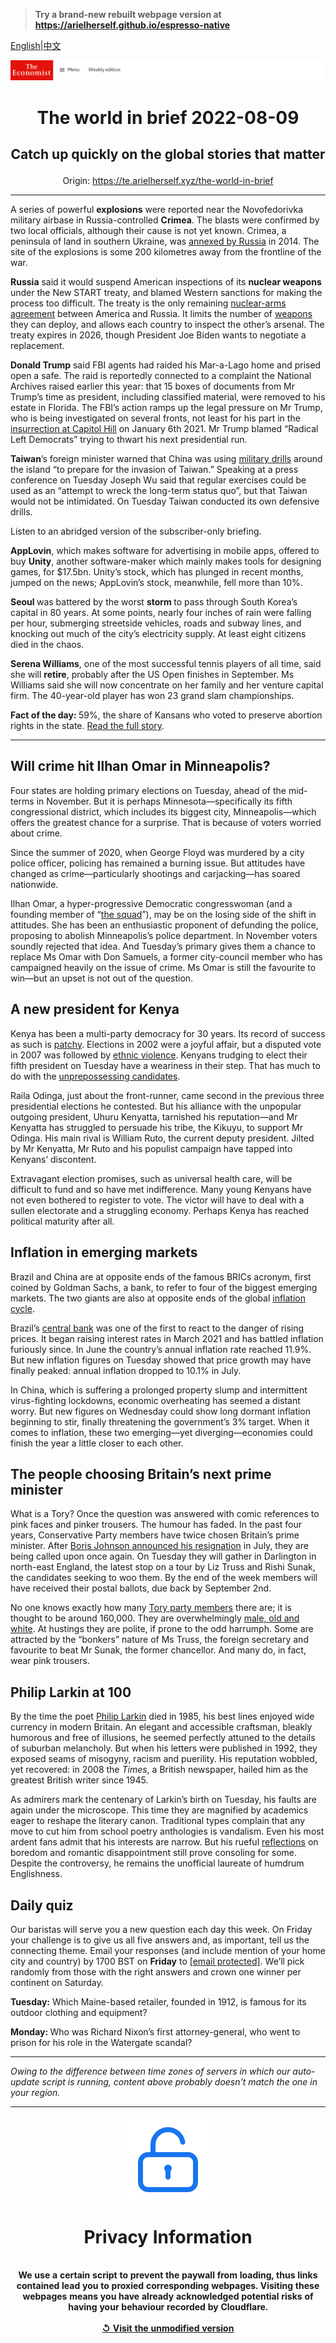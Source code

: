 > **Try a brand-new rebuilt webpage version at https://arielherself.github.io/espresso-native**

[English](https://github.com/arielherself/espresso/blob/main/README.md)|[中文](https://github-com.translate.goog/arielherself/espresso/blob/main/README.md?_x_tr_sl=en&_x_tr_tl=zh-CN&_x_tr_hl=zh-CN&_x_tr_pto=wapp)



![The Economist](menubar.png)

# <p align="center">The world in brief 2022-08-09</p>

## <p align="center">Catch up quickly on the global stories that matter</p>

<p align="center">Origin: <a href="https://te.arielherself.xyz/the-world-in-brief">https://te.arielherself.xyz/the-world-in-brief</a><hr>

A series of powerful <strong>explosions</strong> were reported near the Novofedorivka military airbase in Russia-controlled <strong>Crimea</strong>. The blasts were confirmed by two local officials, although their cause is not yet known. Crimea, a peninsula of land in southern Ukraine, was [annexed by Russia](https://te.arielherself.xyz/europe/2019/06/08/crimea-is-still-in-limbo-five-years-after-russia-seized-it) in 2014. The site of the explosions is some 200 kilometres away from the frontline of the war. 

<strong>Russia</strong> said it would suspend American inspections of its <strong>nuclear weapons</strong> under the New START treaty, and blamed Western sanctions for making the process too difficult. The treaty is the only remaining [nuclear-arms agreement](https://te.arielherself.xyz/united-states/2022/07/31/will-the-ukraine-war-ring-the-knell-for-nuclear-arms-control) between America and Russia. It limits the number of [weapons](http://west-and-russia-to-nuclear-war) they can deploy, and allows each country to inspect the other’s arsenal. The treaty expires in 2026, though President Joe Biden wants to negotiate a replacement.

<strong>Donald Trump</strong> said FBI agents had raided his Mar-a-Lago home and prised open a safe. The raid is reportedly connected to a complaint the National Archives raised earlier this year: that 15 boxes of documents from Mr Trump’s time as president, including classified material, were removed to his estate in Florida. The FBI’s action ramps up the legal pressure on Mr Trump, who is being investigated on several fronts, not least for his part in the [insurrection at Capitol Hill](https://te.arielherself.xyz/united-states/2022/06/10/congresss-capitol-riot-hearing-confirms-donald-trumps-complicity) on January 6th 2021. Mr Trump blamed “Radical Left Democrats” trying to thwart his next presidential run.

<strong>Taiwan</strong>’s foreign minister warned that China was using [military drills](https://te.arielherself.xyz/china/2022/08/04/china-sends-missiles-flying-over-taiwan) around the island “to prepare for the invasion of Taiwan.” Speaking at a press conference on Tuesday Joseph Wu said that regular exercises could be used as an “attempt to wreck the long-term status quo”, but that Taiwan would not be intimidated. On Tuesday Taiwan conducted its own defensive drills.

Listen to an abridged version of the subscriber-only briefing.

<strong>AppLovin</strong>, which makes software for advertising in mobile apps, offered to buy <strong>Unity</strong>, another software-maker which mainly makes tools for designing games, for $17.5bn. Unity’s stock, which has plunged in recent months, jumped on the news; AppLovin’s stock, meanwhile, fell more than 10%.

<strong>Seoul </strong>was battered by the worst <strong>storm </strong>to pass through South Korea’s capital in 80 years. At some points, nearly four inches of rain were falling per hour, submerging streetside vehicles, roads and subway lines, and knocking out much of the city’s electricity supply. At least eight citizens died in the chaos.

<strong>Serena Williams</strong>, one of the most successful tennis players of all time, said she will <strong>retire</strong>, probably after the US Open finishes in September. Ms Williams said she will now concentrate on her family and her venture capital firm. The 40-year-old player has won 23 grand slam championships.

<strong>Fact of the day: </strong>59%, the share of Kansans who voted to preserve abortion rights in the state. [Read the full story](https://te.arielherself.xyz/graphic-detail/2022/08/05/kansass-vote-on-abortion-shows-many-republicans-are-pro-choice).

----------

## Will crime hit Ilhan Omar in Minneapolis?

Four states are holding primary elections on Tuesday, ahead of the mid-terms in November. But it is perhaps Minnesota—specifically its fifth congressional district, which includes its biggest city, Minneapolis—which offers the greatest chance for a surprise. That is because of voters worried about crime.

Since the summer of 2020, when George Floyd was murdered by a city police officer, policing has remained a burning issue. But attitudes have changed as crime—particularly shootings and carjacking—has soared nationwide.

Ilhan Omar, a hyper-progressive Democratic congresswoman (and a founding member of “[the squad](https://te.arielherself.xyz/united-states/2020/05/21/donald-trumps-favourite-freshmen-face-primaries)”), may be on the losing side of the shift in attitudes. She has been an enthusiastic proponent of defunding the police, proposing to abolish Minneapolis’s police department. In November voters soundly rejected that idea. And Tuesday’s primary gives them a chance to replace Ms Omar with Don Samuels, a former city-council member who has campaigned heavily on the issue of crime. Ms Omar is still the favourite to win—but an upset is not out of the question.

## A new president for Kenya

Kenya has been a multi-party democracy for 30 years. Its record of success as such is [patchy](https://te.arielherself.xyz/leaders/2022/08/07/why-kenyas-election-matters). Elections in 2002 were a joyful affair, but a disputed vote in 2007 was followed by [ethnic violence](https://te.arielherself.xyz/middle-east-and-africa/2007/12/30/kenyas-unsound-election). Kenyans trudging to elect their fifth president on Tuesday have a weariness in their step. That has much to do with the [unprepossessing candidates](https://te.arielherself.xyz/middle-east-and-africa/2022/08/07/kenyas-presidential-election-looks-too-close-to-call).

Raila Odinga, just about the front-runner, came second in the previous three presidential elections he contested. But his alliance with the unpopular outgoing president, Uhuru Kenyatta, tarnished his reputation—and Mr Kenyatta has struggled to persuade his tribe, the Kikuyu, to support Mr Odinga. His main rival is William Ruto, the current deputy president. Jilted by Mr Kenyatta, Mr Ruto and his populist campaign have tapped into Kenyans’ discontent.

Extravagant election promises, such as universal health care, will be difficult to fund and so have met indifference. Many young Kenyans have not even bothered to register to vote. The victor will have to deal with a sullen electorate and a struggling economy. Perhaps Kenya has reached political maturity after all.

## Inflation in emerging markets

Brazil and China are at opposite ends of the famous BRICs acronym, first coined by Goldman Sachs, a bank, to refer to four of the biggest emerging markets. The two giants are also at opposite ends of the global [inflation cycle](https://te.arielherself.xyz/finance-and-economics/2022/08/03/does-high-inflation-matter).

Brazil’s [central bank](https://te.arielherself.xyz/finance-and-economics/2022/07/07/are-central-banks-in-emerging-markets-now-less-of-a-slave-to-the-fed) was one of the first to react to the danger of rising prices. It began raising interest rates in March 2021 and has battled inflation furiously since. In June the country’s annual inflation rate reached 11.9%. But new inflation figures on Tuesday showed that price growth may have finally peaked: annual inflation dropped to 10.1% in July.

In China, which is suffering a prolonged property slump and intermittent virus-fighting lockdowns, economic overheating has seemed a distant worry. But new figures on Wednesday could show long dormant inflation beginning to stir, finally threatening the government’s 3% target. When it comes to inflation, these two emerging—yet diverging—economies could finish the year a little closer to each other.

## The people choosing Britain’s next prime minister

What is a Tory? Once the question was answered with comic references to pink faces and pinker trousers. The humour has faded. In the past four years, Conservative Party members have twice chosen Britain’s prime minister. After [Boris Johnson announced his resignation](https://te.arielherself.xyz/films/2022/07/07/britain-after-boris) in July, they are being called upon once again. On Tuesday they will gather in Darlington in north-east England, the latest stop on a tour by Liz Truss and Rishi Sunak, the candidates seeking to woo them. By the end of the week members will have received their postal ballots, due back by September 2nd.

No one knows exactly how many [Tory party members](https://te.arielherself.xyz/britain/2022/08/05/the-people-about-to-choose-britains-next-prime-minister) there are; it is thought to be around 160,000. They are overwhelmingly [male, old and white](https://te.arielherself.xyz/graphic-detail/2022/07/26/britains-tories-are-overwhelmingly-male-pale-and-stale). At hustings they are polite, if prone to the odd harrumph. Some are attracted by the “bonkers” nature of Ms Truss, the foreign secretary and favourite to beat Mr Sunak, the former chancellor. And many do, in fact, wear pink trousers.

## Philip Larkin at 100

By the time the poet [Philip Larkin](https://te.arielherself.xyz/culture/2022/07/28/philip-larkins-verse-is-tender-his-prejudices-are-controversial) died in 1985, his best lines enjoyed wide currency in modern Britain. An elegant and accessible craftsman, bleakly humorous and free of illusions, he seemed perfectly attuned to the details of suburban melancholy. But when his letters were published in 1992, they exposed seams of misogyny, racism and puerility. His reputation wobbled, yet recovered: in 2008 the <em>Times</em>, a British newspaper, hailed him as the greatest British writer since 1945.

As admirers mark the centenary of Larkin’s birth on Tuesday, his faults are again under the microscope. This time they are magnified by academics eager to reshape the literary canon. Traditional types complain that any move to cut him from school poetry anthologies is vandalism. Even his most ardent fans admit that his interests are narrow. But his rueful [reflections](https://te.arielherself.xyz/books-and-arts/2012/01/21/library-book) on boredom and romantic disappointment still prove consoling for some. Despite the controversy, he remains the unofficial laureate of humdrum Englishness.

## Daily quiz

Our baristas will serve you a new question each day this week. On Friday your challenge is to give us all five answers and, as important, tell us the connecting theme. Email your responses (and include mention of your home city and country) by 1700 BST on <strong>Friday</strong> to [<span class="__cf_email__" data-cfemail="82d3f7ebf8c7f1f2f0e7f1f1edc2e7e1edecedefebf1f6ace1edef">[email&#160;protected]</span>](https://mail.google.com/mail/?view=cm&amp;fs=1&amp;tf=1&amp;to=QuizEspresso@te.arielherself.xyz). We’ll pick randomly from those with the right answers and crown one winner per continent on Saturday.

<strong>Tuesday:</strong> Which Maine-based retailer, founded in 1912, is famous for its outdoor clothing and equipment?

<strong>Monday: </strong>Who was Richard Nixon’s first attorney-general, who went to prison for his role in the Watergate scandal?

----------

*Owing to the difference between time zones of servers in which our auto-update script is running, content above probably doesn't match the one in your region.*

|<br><div align="center"><img src="unlock.png" /><h1>Privacy Information</h1></div></br>We use a certain script to prevent the paywall from loading, thus links contained lead you to proxied corresponding webpages. Visiting these webpages means you have already acknowledged potential risks of having your behaviour recorded by Cloudflare.<br><br>[&#x21BA; Visit the unmodified version](README.raw.md)<br><br>|
|-----|
